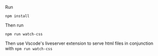 Run
```
npm install
```
Then run 
```
npm run watch-css
```
Then use Vscode's liveserver extension to serve html files in conjunction with ```npm run watch-css```